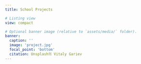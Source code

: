 ```yaml
---
title: School Projects

# Listing view
view: compact

# Optional banner image (relative to `assets/media/` folder).
banner:
  caption: ''
  image: 'project.jpg'
  focal_point: 'bottom'
  citation: Unsplash의 Vitaly Gariev
---
```

